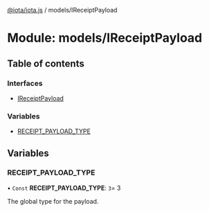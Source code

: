 [@iota/iota.js](../README.md) / models/IReceiptPayload

# Module: models/IReceiptPayload

## Table of contents

### Interfaces

- [IReceiptPayload](../interfaces/models_ireceiptpayload.ireceiptpayload.md)

### Variables

- [RECEIPT\_PAYLOAD\_TYPE](models_ireceiptpayload.md#receipt_payload_type)

## Variables

### RECEIPT\_PAYLOAD\_TYPE

• `Const` **RECEIPT\_PAYLOAD\_TYPE**: ``3``= 3

The global type for the payload.
